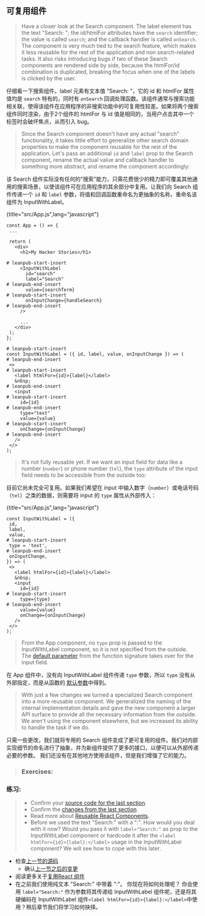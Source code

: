 ## 可复用组件

> Have a closer look at the Search component. The label element has the text "Search: "; the id/htmlFor attributes have the `search` identifier; the value is called `search`; and the callback handler is called `onSearch`. The component is very much tied to the search feature, which makes it less reusable for the rest of the application and non search-related tasks. It also risks introducing bugs if two of these Search components are rendered side by side, because the htmlFor/id combination is duplicated, breaking the focus when one of the labels is clicked by the user.

仔细看一下搜索组件。label 元素有文本值 "Search: "，它的 id 和 htmlFor 属性值均是 `search` 特有的，同时有 `onSearch` 回调处理函数。该组件通常与搜索功能相关联，使得该组件在应用程序的非搜索功能中的可复用性较差。如果将两个搜索组件同时渲染，由于2个组件的 htmlFor 与 id 值是相同的，当用户点击其中一个标签时会破坏焦点，从而引入 bug。

> Since the Search component doesn't have any actual "search" functionality, 
it takes little effort to generalize other search domain properties to make the component reusable for the rest of the application. 
Let's pass an additional `id` and `label` prop to the Search component, 
rename the actual value and callback handler to something more abstract, and rename the component accordingly:

该 Search 组件实际没有任何的"搜索"能力，只需花费很少的精力即可覆盖其他通用的搜索场景，以使该组件可在应用程序的其余部分中复用。让我们向 Search 组件传递一个 `id` 和 `label` 参数，将值和回调函数重命名为更抽象的名称，重命名该组件为 InputWithLabel。

{title="src/App.js",lang="javascript"}
~~~~~~~
const App = () => {
 ...

 return (
   <div>
     <h1>My Hacker Stories</h1>

# leanpub-start-insert
     <InputWithLabel
       id="search"
       label="Search"
# leanpub-end-insert
       value={searchTerm}
# leanpub-start-insert
       onInputChange={handleSearch}
# leanpub-end-insert
     />

     ...
   </div>
 );
};

# leanpub-start-insert
const InputWithLabel = ({ id, label, value, onInputChange }) => (
# leanpub-end-insert
 <>
# leanpub-start-insert
   <label htmlFor={id}>{label}</label>
   &nbsp;
# leanpub-end-insert
   <input
# leanpub-start-insert
     id={id}
# leanpub-end-insert
     type="text"
     value={value}
# leanpub-start-insert
     onChange={onInputChange}
# leanpub-end-insert
   />
 </>
);
~~~~~~~

> It's not fully reusable yet. If we want an input field for data like a number (`number`) or phone number (`tel`), the `type` attribute of the input field needs to be accessible from the outside too:

目前它尚未完全可复用。如果我们希望在 input 中输入数字（`number`）或电话号码（`tel`）之类的数据，则需要将 input 的 `type` 属性从外部传入：

{title="src/App.js",lang="javascript"}
~~~~~~~
const InputWithLabel = ({
 id,
 label,
 value,
# leanpub-start-insert
 type = 'text',
# leanpub-end-insert
 onInputChange,
}) => (
 <>
   <label htmlFor={id}>{label}</label>
   &nbsp;
   <input
     id={id}
# leanpub-start-insert
     type={type}
# leanpub-end-insert
     value={value}
     onChange={onInputChange}
   />
 </>
);
~~~~~~~

> From the App component, no `type` prop is passed to the InputWithLabel component,
so it is not specified from the outside. The 
[default parameter](https://developer.mozilla.org/en-US/docs/Web/JavaScript/Reference/Functions/Default_parameters)
from the function signature takes over for the input field.

在 App 组件中，没有向 InputWithLabel 组件传递 `type` 参数，所以 `type` 没有从外部指定，而是从函数的
[默认参数](https://developer.mozilla.org/en-US/docs/Web/JavaScript/Reference/Functions/Default_parameters)中得到。


> With just a few changes we turned a specialized Search component into a more reusable component. 
We generalized the naming of the internal implementation details and gave the new component a larger API surface to provide all the necessary information from the outside.
 We aren't using the component elsewhere, but we increased its ability to handle the task if we do.

只需一些更改，我们就将专用的 Search 组件变成了更可复用的组件。我们对内部实现细节的命名进行了抽象，并为新组件提供了更多的接口，以便可以从外部传递必要的参数。 我们还没有在其他地方使用该组件，但是我们增强了它的能力。


> ### Exercises:

### 练习:

> * Confirm your [source code for the last section](https://codesandbox.io/s/github/the-road-to-learn-react/hacker-stories/tree/hs/Reusable-React-Component).
> * Confirm the [changes from the last section](https://github.com/the-road-to-learn-react/hacker-stories/compare/hs/React-Fragments...hs/Reusable-React-Component?expand=1).
> * Read more about [Reusable React Components](https://www.robinwieruch.de/react-reusable-components).
> * Before we used the text "Search:" with a ":". How would you deal with it now? 
 Would you pass it with `label="Search:"` as prop to the InputWithLabel component or hardcode it after the `<label htmlFor={id}>{label}:</label>` usage in the InputWithLabel component? We will see how to cope with this later.


* 检查[上一节的源码](https://codesandbox.io/s/github/the-road-to-learn-react/hacker-stories/tree/hs/Reusable-React-Component)
   * 确认[上一节之后的变更](https://github.com/the-road-to-learn-react/hacker-stories/compare/hs/React-Fragments...hs/Reusable-React-Component?expand=1)
* 阅读更多关于[复用React 组件](https://www.robinwieruch.de/react-reusable-components)
* 在之前我们使用纯文本 "Search:" 中带着 ":"。 你现在将如何处理呢？
 你会使用 `label="Search:"` 作为参数将其传递给 InputWithLabel 组件呢，还是将其硬编码在 InputWithLabel 组件`<label htmlFor={id}>{label}:</label>`中使用？稍后章节我们将学习如何抉择。
